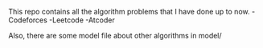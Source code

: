 This repo contains all the algorithm problems that I have done up to now.
-Codeforces
-Leetcode
-Atcoder

Also, there are some model file about other algorithms in model/